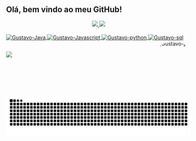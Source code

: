 ## Olá, bem vindo ao meu GitHub!

<div align="center">
  <a href="https://github.com/gustavobkrm">
  <img height="180em" src="https://github-readme-stats.vercel.app/api?username=gustavobkrm&show_icons=true&theme=dark&include_all_commits=true&count_private=true"/>
  <img height="180em" src="https://github-readme-stats.vercel.app/api/top-langs/?username=gustavobkrm&layout=compact&langs_count=7&theme=dark"/>
</div>

  <div style="display: inline_block"><br>
  <img align="center" alt="Gustavo-Java" height="40" width="50" src="https://cdn.jsdelivr.net/gh/devicons/devicon/icons/java/java-plain.svg">
  <img align="center" alt="Gustavo-Javascript" height="40" width="50" src="https://cdn.jsdelivr.net/gh/devicons/devicon/icons/javascript/javascript-original.svg">
  <img align="center" alt="Gustavo-python" height="40" width="50" src="https://cdn.jsdelivr.net/gh/devicons/devicon/icons/python/python-original.svg">
  <img align="center" alt="Gustavo-sql" height="40" width="50" src="https://cdn.jsdelivr.net/gh/devicons/devicon/icons/postgresql/postgresql-plain.svg">
  <img align="right" alt="Gustavo-pic" height="150" style="border-radius:50px;" src="https://steamuserimages-a.akamaihd.net/ugc/1749061746121967572/06D05B9724DB43AE7B7D66E0692A622266CAFCDA/?imw=5000&imh=5000&ima=fit&impolicy=Letterbox&imcolor=#000000&letterbox=false">
</div>
  
  ##
  
  <div> 
  <a href="https://www.linkedin.com/in/gustavobkrm" target="_blank"><img src="https://img.shields.io/badge/-LinkedIn-%230077B5?style=for-the-badge&logo=linkedin&logoColor=white" target="_blank"></a> 
 
  ![Snake animation](https://github.com/gustavobkrm/gustavobkrm/blob/output/github-contribution-grid-snake.svg)
 
</div>
